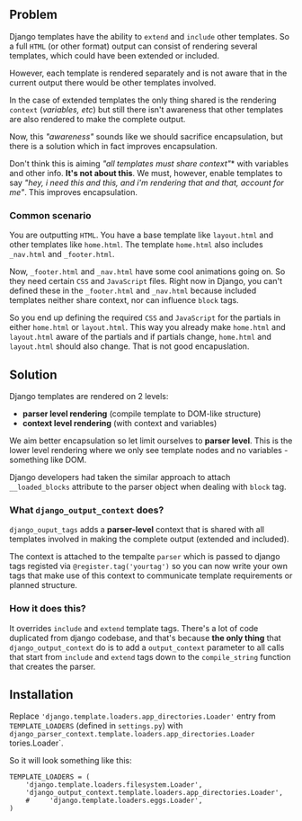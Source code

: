 ## Problem

Django templates have the ability to `extend` and `include` other templates. So a full `HTML` (or other format) output can consist of rendering several templates, which could have been extended or included.

However, each template is rendered separately and is not aware that in the current output there would be other templates involved.

In the case of extended templates the only thing shared is the rendering `context` (*variables, etc*) but still there isn't awareness that other templates are also rendered to make the complete output.

Now, this *"awareness"* sounds like we should sacrifice encapsulation, but there is a solution which in fact improves encapsulation.

Don't think this is aiming *"all templates must share context"** with variables and other info. **It's not about this**. We must, however, enable templates to say *"hey, i need this and this, and i'm rendering that and that, account for me"*. This improves encapsulation.

### Common scenario
You are outputting `HTML`. You have a base template like `layout.html` and other templates like `home.html`. The template `home.html` also includes `_nav.html` and `_footer.html`. 

Now, `_footer.html` and `_nav.html` have some cool animations going on. So they need certain `CSS` and `JavaScript` files. Right now in Django, you can't defined these in the `_footer.html` and `_nav.html` because included templates neither share context, nor can influence `block` tags.

So you end up defining the required `CSS` and `JavaScript` for the partials in either `home.html` or `layout.html`. This way you already make `home.html` and `layout.html` aware of the partials and if partials change, `home.html` and `layout.html` should also change. That is not good encapuslation.

## Solution
Django templates are rendered on 2 levels:

 - **parser level rendering** (compile template to DOM-like structure)
 - **context level rendering** (with context and variables)

We aim better encapsulation so let limit ourselves to **parser level**. This is the lower level rendering where we only see template nodes and no variables - something like DOM.

Django developers had taken the similar approach to attach `__loaded_blocks` attribute to the parser object when dealing with `block` tag.

### What `django_output_context` does?
`django_ouput_tags` adds a **parser-level** context that is shared with all templates involved in making the complete output (extended and included).

The context is attached to the tempalte `parser` which is passed to django tags registed via `@register.tag('yourtag')` so you can now write your own tags that make use of this context to communicate template requirements or planned structure.

### How it does this?
It overrides `include` and `extend` template tags. There's a lot of code duplicated from django codebase, and that's because **the only thing** that `django_output_context` do is to add a `output_context`  parameter to all calls that start from `include` and `extend` tags down to the `compile_string` function that creates the parser.

## Installation

Replace `'django.template.loaders.app_directories.Loader'` entry from `TEMPLATE_LOADERS` (defined in `settings.py`) with `django_parser_context.template.loaders.app_directories.Loader`
tories.Loader`.

So it will look something like this:

```
TEMPLATE_LOADERS = (
    'django.template.loaders.filesystem.Loader',
    'django_output_context.template.loaders.app_directories.Loader',
    #     'django.template.loaders.eggs.Loader',
)
```